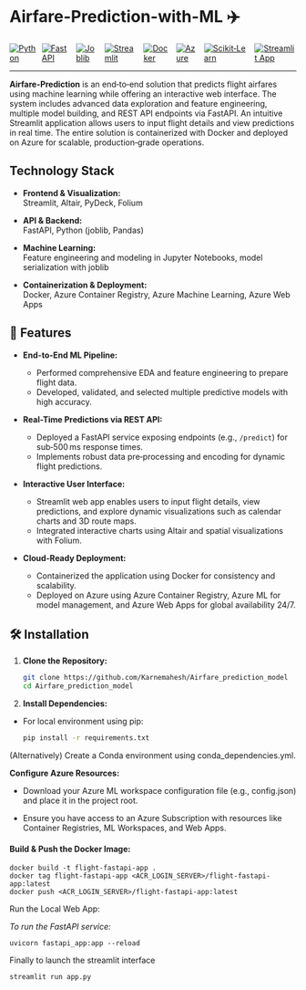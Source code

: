 # Airfare-Prediction-with-ML ✈️

<div style="display: flex; gap: 10px;">
  
  <a href="https://www.python.org/">
    <img src="https://img.shields.io/badge/-Python-3776AB?style=flat-square&logo=python&logoColor=white" alt="Python">
  </a>
  <a href="https://fastapi.tiangolo.com/">
    <img src="https://img.shields.io/badge/-FastAPI-009485?style=flat-square&logo=fastapi&logoColor=white" alt="FastAPI">
  </a>
    <a href="https://joblib.readthedocs.io/">
    <img src="https://img.shields.io/badge/-joblib-FF9900?style=flat-square&logo=python&logoColor=white" alt="Joblib">
  </a>
  <a href="https://streamlit.io/">
    <img src="https://img.shields.io/badge/-Streamlit-FF4B4B?style=flat-square&logo=streamlit&logoColor=white" alt="Streamlit">
  </a>
  <a href="https://www.docker.com/">
    <img src="https://img.shields.io/badge/-Docker-2496ED?style=flat-square&logo=docker&logoColor=white" alt="Docker">
  </a>
  <a href="https://azure.microsoft.com/">
    <img src="https://img.shields.io/badge/-Azure-0078D4?style=flat-square&logo=microsoft-azure&logoColor=white" alt="Azure">
  </a>
  <a href="https://scikit-learn.org/">
    <img src="https://img.shields.io/badge/-scikit--learn-F7931E?style=flat-square&logo=scikit-learn&logoColor=white" alt="Scikit‑Learn">
  </a>

  <a href="https://flight-airfare-prediction-on-azure-with-webui.streamlit.app/">
    <img src="https://static.streamlit.io/badges/streamlit_badge_black_white.svg" alt="Streamlit App">
  </a>
</div>

---

**Airfare-Prediction** is an end‑to‑end solution that predicts flight airfares using machine learning while offering an interactive web interface. The system includes advanced data exploration and feature engineering, multiple model building, and REST API endpoints via FastAPI. An intuitive Streamlit application allows users to input flight details and view predictions in real time. The entire solution is containerized with Docker and deployed on Azure for scalable, production‑grade operations.



## Technology Stack

- **Frontend & Visualization:**  
  Streamlit, Altair, PyDeck, Folium

- **API & Backend:**  
  FastAPI, Python (joblib, Pandas)

- **Machine Learning:**  
  Feature engineering and modeling in Jupyter Notebooks, model serialization with joblib

- **Containerization & Deployment:**  
  Docker, Azure Container Registry, Azure Machine Learning, Azure Web Apps

## 🌟 Features

- **End-to-End ML Pipeline:**  
  - Performed comprehensive EDA and feature engineering to prepare flight data.  
  - Developed, validated, and selected multiple predictive models with high accuracy.

- **Real-Time Predictions via REST API:**  
  - Deployed a FastAPI service exposing endpoints (e.g., `/predict`) for sub‑500 ms response times.
  - Implements robust data pre‑processing and encoding for dynamic flight predictions.

- **Interactive User Interface:**  
  - Streamlit web app enables users to input flight details, view predictions, and explore dynamic visualizations such as calendar charts and 3D route maps.
  - Integrated interactive charts using Altair and spatial visualizations with Folium.

- **Cloud-Ready Deployment:**  
  - Containerized the application using Docker for consistency and scalability.  
  - Deployed on Azure using Azure Container Registry, Azure ML for model management, and Azure Web Apps for global availability 24/7.

## 🛠️ Installation

1. **Clone the Repository:**

   ```bash
   git clone https://github.com/Karnemahesh/Airfare_prediction_model
   cd Airfare_prediction_model
2. **Install Dependencies:**

- For local environment using pip:
  ```sh
  pip install -r requirements.txt
(Alternatively) Create a Conda environment using conda_dependencies.yml.


**Configure Azure Resources:**

- Download your Azure ML workspace configuration file (e.g., config.json) and place it in the project root.

- Ensure you have access to an Azure Subscription with resources like Container Registries, ML Workspaces, and Web Apps.


####  **Build & Push the Docker Image:**
```
docker build -t flight-fastapi-app .
docker tag flight-fastapi-app <ACR_LOGIN_SERVER>/flight-fastapi-app:latest
docker push <ACR_LOGIN_SERVER>/flight-fastapi-app:latest
```

Run the Local Web App:

_To run the FastAPI service:_

```
uvicorn fastapi_app:app --reload
```
Finally to launch the streamlit interface


```
streamlit run app.py
```
